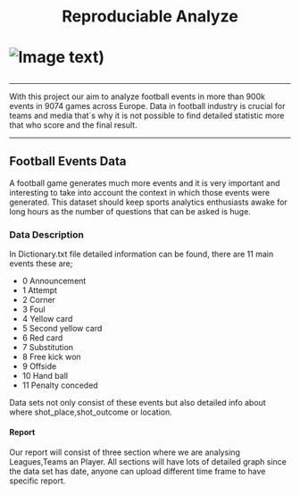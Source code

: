 <h1 align='center'>Reproduciable Analyze<h1/>

![Image text](https://www.mybucketlistevents.com/wp-content/uploads/2016/06/football-1183549_1280.jpg))
##
***
With this project our aim to analyze football events in more than 900k events in 9074 games across  Europe. Data in football industry is crucial for teams and media that`s why it is not possible to find detailed statistic more that who score and the final result. 
***

## Football Events Data

A football game generates much more events and it is very important and interesting to take into account the context in which those events were generated. This dataset should keep sports analytics enthusiasts awake for long hours as the number of questions that can be asked is huge.

### Data Description

In Dictionary.txt file detailed information can be found, there are 11 main events these are;

* 0	Announcement
*   1	Attempt
*   2	Corner
*   3	Foul
*   4	Yellow card
*   5	Second yellow card
*   6	Red card
*   7	Substitution
*   8	Free kick won
*   9	Offside
*   10	Hand ball
*   11	Penalty conceded

Data sets not only consist of these events but also detailed info about where shot_place,shot_outcome or location.

#### Report

Our report will consist of three section where we are analysing  Leagues,Teams an Player. All sections will have lots of detailed graph since the data set has date, anyone can upload different time frame to have specific report.



